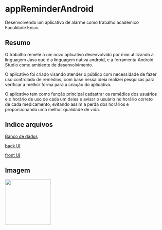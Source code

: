 # appReminderAndroid
Desenvolvendo um aplicativo de alarme como trabalho academico Faculdade Eniac.

## Resumo

O trabalho remete a um novo aplicativo desenvolvido por mim utilizando a linguagem Java que é a linguagem nativa android, e a ferramenta Android Studio como ambiente de desenvolvimento.

O aplicativo foi criado visando atender o público com necessidade de fazer uso controlado de remédios, com base nessa ideia realizei pesquisas para verificar a melhor forma para a criação do aplicativo.

O aplicativo tem como função principal cadastrar os remédios dos usuários e o horário de uso de cada um deles e avisar o usuário no horário correto de cada medicamento, evitando assim a perda dos horários e proporcionando uma melhor qualidade de vida.

## Indice arquivos
<a href="https://github.com/medranogit/appReminderAndroid/tree/master/app/src/main/java/com/example/vinim/appreminder/db/activity"><p>Banco de dados</p></a>
<a href="https://github.com/medranogit/appReminderAndroid/tree/master/app/src/main/java/com/example/vinim/appreminder/ui/activity"><p>back UI</p></a>
<a href="https://github.com/medranogit/appReminderAndroid/tree/master/app/src/main/res/layout"><p>front UI</p></a>

## Imagem
<img width=150px src="https://i.imgur.com/8fQ4VQ9.png">
